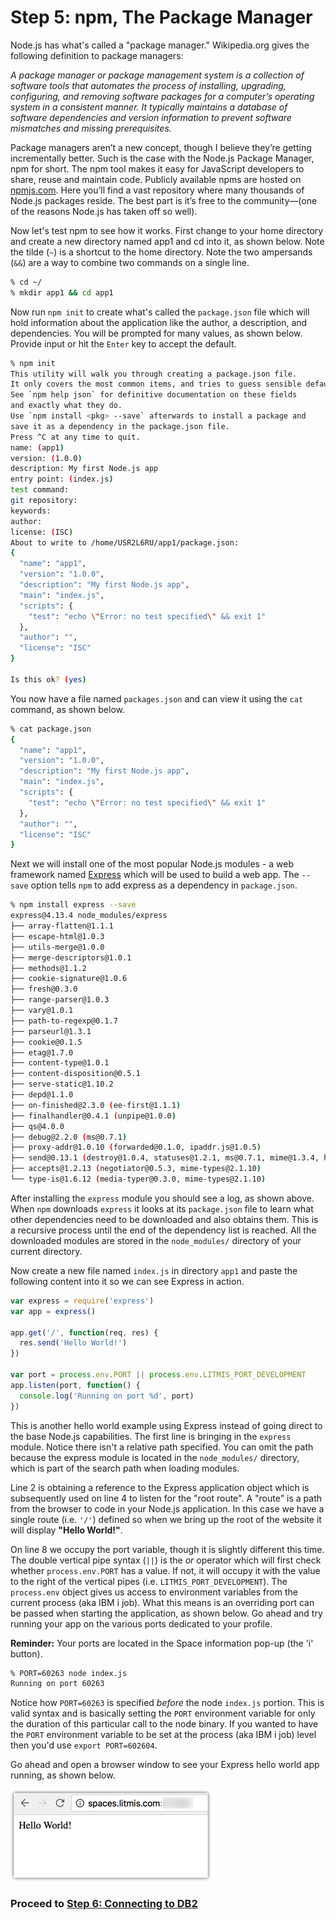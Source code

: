 # Step 5: npm, The Package Manager

Node.js has what's called a "package manager." Wikipedia.org gives the following definition to package managers:

_A package manager or package management system is a collection of software tools that automates the process of installing, upgrading, configuring, and removing software packages for a computer’s operating system in a consistent manner. It typically maintains a database of software dependencies and version information to prevent software mismatches and missing prerequisites._

Package managers aren’t a new concept, though I believe they’re getting incrementally better. Such is the case with the Node.js Package Manager, npm for short. The npm tool makes it easy for JavaScript developers to share, reuse and maintain code. Publicly available npms are hosted on [npmjs.com](https://www.npmjs.com/). Here you’ll find a vast repository where many thousands of Node.js packages reside. The best part is it’s free to the community—\(one of the reasons Node.js has taken off so well\).

Now let's test npm to see how it works. First change to your home directory and create a new directory named app1 and cd into it, as shown below. Note the tilde \(`~`\) is a shortcut to the home directory. Note the two ampersands \(`&&`\) are a way to combine two commands on a single line.

```bash
% cd ~/
% mkdir app1 && cd app1
```

Now run `npm init` to create what's called the `package.json` file which will hold information about the application like the author, a description, and dependencies. You will be prompted for many values, as shown below. Provide input or hit the `Enter` key to accept the default.

```bash
% npm init
This utility will walk you through creating a package.json file.
It only covers the most common items, and tries to guess sensible defaults.
See `npm help json` for definitive documentation on these fields
and exactly what they do.
Use `npm install <pkg> --save` afterwards to install a package and
save it as a dependency in the package.json file.
Press ^C at any time to quit.
name: (app1) 
version: (1.0.0) 
description: My first Node.js app
entry point: (index.js) 
test command: 
git repository: 
keywords: 
author: 
license: (ISC) 
About to write to /home/USR2L6RU/app1/package.json:
{
  "name": "app1",
  "version": "1.0.0",
  "description": "My first Node.js app",
  "main": "index.js",
  "scripts": {
    "test": "echo \"Error: no test specified\" && exit 1"
  },
  "author": "",
  "license": "ISC"
}

Is this ok? (yes)
```

You now have a file named `packages.json` and can view it using the `cat` command, as shown below.

```bash
% cat package.json 
{
  "name": "app1",
  "version": "1.0.0",
  "description": "My first Node.js app",
  "main": "index.js",
  "scripts": {
    "test": "echo \"Error: no test specified\" && exit 1"
  },
  "author": "",
  "license": "ISC"
}
```

Next we will install one of the most popular Node.js modules - a web framework named [Express](http://expressjs.com/) which will be used to build a web app. The `--save` option tells `npm` to add express as a dependency in `package.json`.

```bash
% npm install express --save
express@4.13.4 node_modules/express
├── array-flatten@1.1.1
├── escape-html@1.0.3
├── utils-merge@1.0.0
├── merge-descriptors@1.0.1
├── methods@1.1.2
├── cookie-signature@1.0.6
├── fresh@0.3.0
├── range-parser@1.0.3
├── vary@1.0.1
├── path-to-regexp@0.1.7
├── parseurl@1.3.1
├── cookie@0.1.5
├── etag@1.7.0
├── content-type@1.0.1
├── content-disposition@0.5.1
├── serve-static@1.10.2
├── depd@1.1.0
├── on-finished@2.3.0 (ee-first@1.1.1)
├── finalhandler@0.4.1 (unpipe@1.0.0)
├── qs@4.0.0
├── debug@2.2.0 (ms@0.7.1)
├── proxy-addr@1.0.10 (forwarded@0.1.0, ipaddr.js@1.0.5)
├── send@0.13.1 (destroy@1.0.4, statuses@1.2.1, ms@0.7.1, mime@1.3.4, http-errors@1.3.1)
├── accepts@1.2.13 (negotiator@0.5.3, mime-types@2.1.10)
└── type-is@1.6.12 (media-typer@0.3.0, mime-types@2.1.10)
```

After installing the `express` module you should see a log, as shown above. When `npm` downloads `express` it looks at its `package.json` file to learn what other dependencies need to be downloaded and also obtains them. This is a recursive process until the end of the dependency list is reached. All the downloaded modules are stored in the `node_modules/` directory of your current directory.

Now create a new file named `index.js` in directory `app1` and paste the following content into it so we can see Express in action.

```javascript
var express = require('express')
var app = express()

app.get('/', function(req, res) {
  res.send('Hello World!')
})

var port = process.env.PORT || process.env.LITMIS_PORT_DEVELOPMENT
app.listen(port, function() {
  console.log('Running on port %d', port)
})
```

This is another hello world example using Express instead of going direct to the base Node.js capabilities. The first line is bringing in the `express` module. Notice there isn't a relative path specified. You can omit the path because the express module is located in the `node_modules/` directory, which is part of the search path when loading modules.

Line 2 is obtaining a reference to the Express application object which is subsequently used on line 4 to listen for the "root route". A "route" is a path from the browser to code in your Node.js application. In this case we have a single route \(i.e. `'/'`\) defined so when we bring up the root of the website it will display **"Hello World!"**.

On line 8 we occupy the port variable, though it is slightly different this time. The double vertical pipe syntax \(`||`\) is the _or_ operator which will first check whether `process.env.PORT` has a value. If not, it will occupy it with the value to the right of the vertical pipes \(i.e. `LITMIS_PORT_DEVELOPMENT`\). The `process.env` object gives us access to environment variables from the current process \(aka IBM i job\). What this means is an overriding port can be passed when starting the application, as shown below. Go ahead and try running your app on the various ports dedicated to your profile.

**Reminder:** Your ports are located in the Space information pop-up \(the 'i' button\).

```bash
% PORT=60263 node index.js
Running on port 60263
```

Notice how `PORT=60263` is specified _before_ the node `index.js` portion. This is valid syntax and is basically setting the `PORT` environment variable for only the duration of this particular call to the node binary. If you wanted to have the `PORT` environment variable to be set at the process \(aka IBM i job\) level then you'd use `export PORT=602604`.

Go ahead and open a browser window to see your Express hello world app running, as shown below.

![image alt text](../img/image_13.png)

### Proceed to [Step 6: Connecting to DB2](step-6-connecting-to-db2.md)